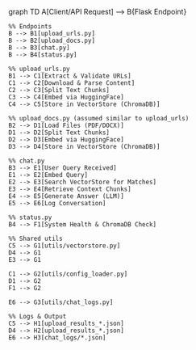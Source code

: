 graph TD
    A[Client/API Request] --> B{Flask Endpoint}

    %% Endpoints
    B --> B1[upload_urls.py]
    B --> B2[upload_docs.py]
    B --> B3[chat.py]
    B --> B4[status.py]

    %% upload_urls.py
    B1 --> C1[Extract & Validate URLs]
    C1 --> C2[Download & Parse Content]
    C2 --> C3[Split Text Chunks]
    C3 --> C4[Embed via HuggingFace]
    C4 --> C5[Store in VectorStore (ChromaDB)]

    %% upload_docs.py (assumed similar to upload_urls)
    B2 --> D1[Load Files (PDF/DOCX)]
    D1 --> D2[Split Text Chunks]
    D2 --> D3[Embed via HuggingFace]
    D3 --> D4[Store in VectorStore (ChromaDB)]

    %% chat.py
    B3 --> E1[User Query Received]
    E1 --> E2[Embed Query]
    E2 --> E3[Search VectorStore for Matches]
    E3 --> E4[Retrieve Context Chunks]
    E4 --> E5[Generate Answer (LLM)]
    E5 --> E6[Log Conversation]

    %% status.py
    B4 --> F1[System Health & ChromaDB Check]

    %% Shared utils
    C5 --> G1[utils/vectorstore.py]
    D4 --> G1
    E3 --> G1

    C1 --> G2[utils/config_loader.py]
    D1 --> G2
    F1 --> G2

    E6 --> G3[utils/chat_logs.py]

    %% Logs & Output
    C5 --> H1[upload_results_*.json]
    D4 --> H2[upload_results_*.json]
    E6 --> H3[chat_logs/*.json]
